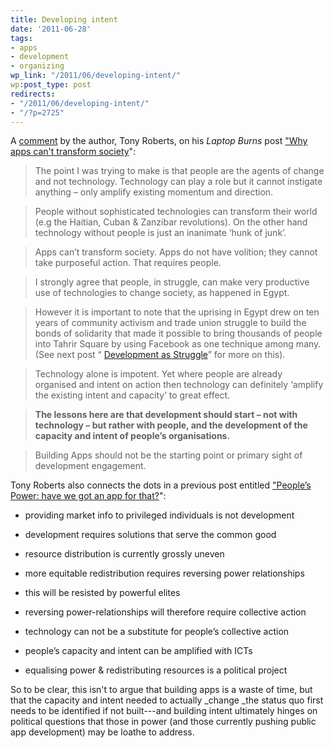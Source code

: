```yaml
---
title: Developing intent
date: '2011-06-28'
tags:
- apps
- development
- organizing
wp_link: "/2011/06/developing-intent/"
wp:post_type: post
redirects:
- "/2011/06/developing-intent/"
- "/?p=2725"
---
```


A [comment](http://laptopburns.wordpress.com/2011/05/03/why-apps-cant-transform-society/#comment-52) by the author, Tony Roberts, on his _Laptop Burns_ post ["Why apps can't transform society](http://laptopburns.wordpress.com/2011/05/03/why-apps-cant-transform-society/)":

> The point I was trying to make is that people are the agents of change and not technology. Technology can play a role but it cannot instigate anything – only amplify existing momentum and direction.

>

> People without sophisticated technologies can transform their world (e.g the Haitian, Cuban & Zanzibar revolutions). On the other hand technology without people is just an inanimate ‘hunk of junk’.

>

> Apps can’t transform society. Apps do not have volition; they cannot take purposeful action. That requires people.

>

> I strongly agree that people, in struggle, can make very productive use of technologies to change society, as happened in Egypt.

>

> However it is important to note that the uprising in Egypt drew on ten years of community activism and trade union struggle to build the bonds of solidarity that made it possible to bring thousands of people into Tahrir Square by using Facebook as one technique among many. (See next post “ [Development as Struggle](http://laptopburns.wordpress.com/2011/05/19/development-as-struggle/)” for more on this).

>

> Technology alone is impotent. Yet where people are already organised and intent on action then technology can definitely ‘amplify the existing intent and capacity’ to great effect.

>

> **The lessons here are that development should start – not with technology – but rather with people, and the development of the capacity and intent of people’s organisations.**

>

> Building Apps should not be the starting point or primary sight of development engagement.

Tony Roberts also connects the dots in a previous post entitled ["People’s Power: have we got an app for that?](http://laptopburns.wordpress.com/2011/02/18/peoples-power-have-we-got-an-app-for-that/)":

>

>

>

- providing market info to privileged individuals is not development

>

- development requires solutions that serve the common good

>

- resource distribution is currently grossly uneven

>

- more equitable redistribution requires reversing power relationships

>

- this will be resisted by powerful elites

>

- reversing power-relationships will therefore require collective action

>

- technology can not be a substitute for people’s collective action

>

- people’s capacity and intent can be amplified with ICTs

>

- equalising power & redistributing resources is a political project

>

>

So to be clear, this isn't to argue that building apps is a waste of time, but that the capacity and intent needed to actually _change _the status quo first needs to be identified if not built---and building intent ultimately hinges on political questions that those in power (and those currently pushing public app development) may be loathe to address.
